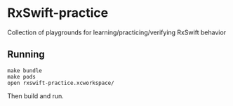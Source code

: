 # RxSwift-practice
Collection of playgrounds for learning/practicing/verifying RxSwift behavior

## Running
```
make bundle
make pods
open rxswift-practice.xcworkspace/
```

Then build and run.